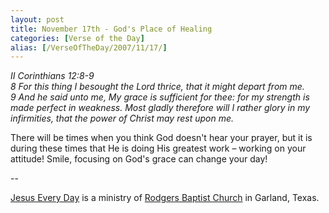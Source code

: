 ```yaml
---
layout: post
title: November 17th - God's Place of Healing
categories: [Verse of the Day]
alias: [/VerseOfTheDay/2007/11/17/]
---
```


_II Corinthians 12:8-9  
8 For this thing I besought the Lord thrice, that it might depart
from me.  
9 And he said unto me, My grace is sufficient for thee: for my
strength is made perfect in weakness. Most gladly therefore will I
rather glory in my infirmities, that the power of Christ may rest
upon me._

There will be times when you think God doesn't hear your prayer,
but it is during these times that He is doing His greatest work
&ndash; working on your attitude! Smile, focusing on God's grace can
change your day!

 --

<a href=http://jesuseveryday.net>Jesus Every Day</a> is a ministry of <a href=http://rodgersbaptist.net>Rodgers Baptist Church</a> in Garland, Texas.
